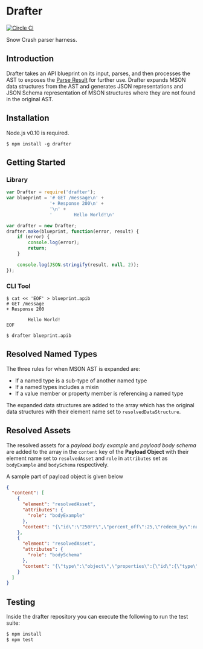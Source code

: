 # Drafter

[![Circle CI](https://circleci.com/gh/apiaryio/drafter.js.svg?style=svg&circle-token=f4b9c3fc34979e81d36c9d15e576e23f62e1e913)](https://circleci.com/gh/apiaryio/drafter.js)

Snow Crash parser harness.

## Introduction
Drafter takes an API blueprint on its input, parses, and then processes the AST to exposes the [Parse Result][] for further use. Drafter expands MSON data structures from the AST and generates JSON representations and JSON Schema representation of MSON structures where they are not found in the original AST.

## Installation
Node.js v0.10 is required.

```shell
$ npm install -g drafter
```

## Getting Started

### Library
```js
var Drafter = require('drafter');
var blueprint = '# GET /message\n' +
                '+ Response 200\n' +
                '\n' +
                '        Hello World!\n'

var drafter = new Drafter;
drafter.make(blueprint, function(error, result) {
    if (error) {
        console.log(error);
        return;
    }

    console.log(JSON.stringify(result, null, 2));
});
```

### CLI Tool

```shell
$ cat << 'EOF' > blueprint.apib
# GET /message
+ Response 200

        Hello World!
EOF

$ drafter blueprint.apib
```

## Resolved Named Types

The three rules for when MSON AST is expanded are:

* If a named type is a sub-type of another named type
* If a named types includes a mixin
* If a value member or property member is referencing a named type

The expanded data structures are added to the array which has the original data structures with their element name set to `resolvedDataStructure`.

## Resolved Assets

The resolved assets for a *payload body example* and *payload body schema* are added to the array in the `content` key of the **Payload Object** with their element name set to `resolvedAsset` and `role` in `attributes` set as `bodyExample` and `bodySchema` respectively.

A sample part of payload object is given below

```json
{
  "content": [
    {
      "element": "resolvedAsset",
      "attributes": {
        "role": "bodyExample"
      },
      "content": "{\"id\":\"250FF\",\"percent_off\":25,\"redeem_by\":null}"
    },
    {
      "element": "resolvedAsset",
      "attributes": {
        "role": "bodySchema"
      },
      "content": "{\"type\":\"object\",\"properties\":{\"id\":{\"type\":\"string\"},\"percent_off\":{\"type\":\"number\"},\"redeem_by\":{\"type\":\"number\",\"description\":\"Date after which the coupon can no longer be redeemed\"}},\"$schema\":\"http://json-schema.org/draft-04/schema#\"}"
    }
  ]
}
```

## Testing

Inside the drafter repository you can execute the following to run the test suite:

```bash
$ npm install
$ npm test
```

[Boutique]: https://github.com/apiaryio/boutique.js
[Parse Result]: https://github.com/apiaryio/api-blueprint-ast/blob/master/Parse%20Result.md
